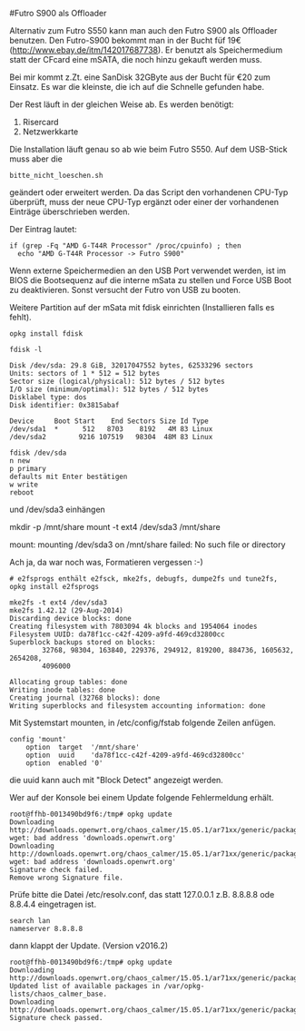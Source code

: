 #Futro S900 als Offloader

Alternativ zum Futro S550 kann man auch den Futro S900 als Offloader benutzen. Den Futro-S900 bekommt man in der Bucht füf 19€ (http://www.ebay.de/itm/142017687738). Er benutzt als Speichermedium statt der CFcard eine mSATA, die noch hinzu gekauft werden muss.

Bei mir kommt z.Zt. eine SanDisk 32GByte aus der Bucht für €20 zum Einsatz. Es war die kleinste, die ich auf die Schnelle gefunden habe.

Der Rest läuft in der gleichen Weise ab. Es werden benötigt:

1. Risercard
2. Netzwerkkarte

Die Installation läuft genau so ab wie beim Futro S550. Auf dem USB-Stick muss aber die
~~~
bitte_nicht_loeschen.sh
~~~

geändert oder erweitert werden. Da das Script den vorhandenen CPU-Typ überprüft, muss der neue CPU-Typ ergänzt oder einer der vorhandenen Einträge überschrieben werden.

Der Eintrag lautet:

~~~
if (grep -Fq "AMD G-T44R Processor" /proc/cpuinfo) ; then
  echo "AMD G-T44R Processor -> Futro S900"
~~~

Wenn externe Speichermedien an den USB Port verwendet werden, ist im BIOS die Bootsequenz auf die interne mSata zu stellen und Force USB Boot zu deaktivieren.
Sonst versucht der Futro von USB zu booten.


Weitere Partition auf der mSata mit fdisk einrichten (Installieren falls es fehlt).
~~~
opkg install fdisk
~~~
~~~
fdisk -l

Disk /dev/sda: 29.8 GiB, 32017047552 bytes, 62533296 sectors
Units: sectors of 1 * 512 = 512 bytes
Sector size (logical/physical): 512 bytes / 512 bytes
I/O size (minimum/optimal): 512 bytes / 512 bytes
Disklabel type: dos
Disk identifier: 0x3815abaf

Device     Boot Start    End Sectors Size Id Type
/dev/sda1  *      512   8703    8192   4M 83 Linux
/dev/sda2        9216 107519   98304  48M 83 Linux
~~~

~~~
fdisk /dev/sda
n new
p primary
defaults mit Enter bestätigen
w write
reboot
~~~

und /dev/sda3 einhängen

mkdir -p /mnt/share
mount -t ext4 /dev/sda3 /mnt/share

mount: mounting /dev/sda3 on /mnt/share failed: No such file or directory

Ach ja, da war noch was, Formatieren vergessen :-)
~~~
# e2fsprogs enthält e2fsck, mke2fs, debugfs, dumpe2fs und tune2fs,
opkg install e2fsprogs 
~~~
~~~
mke2fs -t ext4 /dev/sda3
mke2fs 1.42.12 (29-Aug-2014)
Discarding device blocks: done
Creating filesystem with 7803094 4k blocks and 1954064 inodes
Filesystem UUID: da78f1cc-c42f-4209-a9fd-469cd32800cc
Superblock backups stored on blocks:
        32768, 98304, 163840, 229376, 294912, 819200, 884736, 1605632, 2654208,
        4096000

Allocating group tables: done
Writing inode tables: done
Creating journal (32768 blocks): done
Writing superblocks and filesystem accounting information: done
~~~

Mit Systemstart mounten, in /etc/config/fstab folgende Zeilen anfügen.
~~~
config 'mount'
	option	target	'/mnt/share'
	option	uuid	'da78f1cc-c42f-4209-a9fd-469cd32800cc'
	option	enabled	'0'
~~~
die uuid kann auch mit "Block Detect" angezeigt werden.


Wer auf der Konsole bei einem Update folgende Fehlermeldung erhält.
~~~
root@ffhb-0013490bd9f6:/tmp# opkg update
Downloading http://downloads.openwrt.org/chaos_calmer/15.05.1/ar71xx/generic/packages/base/Packages.gz.
wget: bad address 'downloads.openwrt.org'
Downloading http://downloads.openwrt.org/chaos_calmer/15.05.1/ar71xx/generic/packages/base/Packages.sig.
wget: bad address 'downloads.openwrt.org'
Signature check failed.
Remove wrong Signature file.
~~~
Prüfe bitte die Datei /etc/resolv.conf,
das statt 127.0.0.1 z.B. 8.8.8.8 ode 8.8.4.4 eingetragen ist.
~~~
search lan
nameserver 8.8.8.8
~~~
dann klappt der Update. (Version v2016.2)
~~~
root@ffhb-0013490bd9f6:/tmp# opkg update
Downloading http://downloads.openwrt.org/chaos_calmer/15.05.1/ar71xx/generic/packages/base/Packages.gz.
Updated list of available packages in /var/opkg-lists/chaos_calmer_base.
Downloading http://downloads.openwrt.org/chaos_calmer/15.05.1/ar71xx/generic/packages/base/Packages.sig.
Signature check passed.
~~~